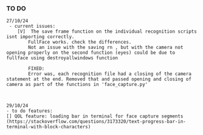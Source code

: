 ### TO DO
    27/10/24
     - current issues:
        [V]  The save frame function on the individual recognition scripts isnt importing correctly. 
            FullFace works. check the differences.
            Not an issue with the saving rn , but with the camera not opening properly on the second function (eyes) could be due to fullface using destroyallwindows function 

            FIXED: 
            Error was, each recognition file had a closing of the camera statement at the end. Removed that and passed opening and closing of camera as part of the functions in 'face_capture.py'



    29/10/24
    - to do features:
    [] QOL feature: loading bar in terminal for face capture segments (https://stackoverflow.com/questions/3173320/text-progress-bar-in-terminal-with-block-characters)

    